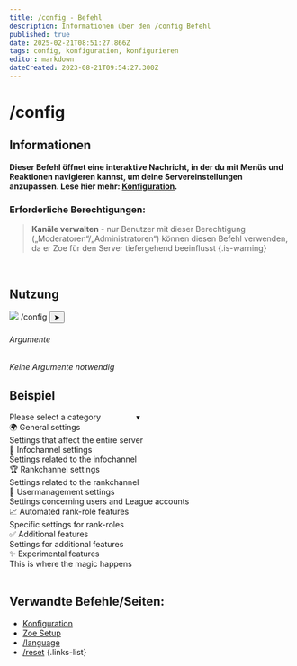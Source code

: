 ```yaml
---
title: /config - Befehl
description: Informationen über den /config Befehl 
published: true
date: 2025-02-21T08:51:27.866Z
tags: config, konfiguration, konfigurieren
editor: markdown
dateCreated: 2023-08-21T09:54:27.300Z
---
```


# /config

## Informationen
**Dieser Befehl öffnet eine interaktive Nachricht, in der du  mit Menüs und Reaktionen navigieren kannst, um deine Servereinstellungen anzupassen. Lese hier mehr: [Konfiguration](/de/Zoe-Configuration/).**
<br>

### Erforderliche Berechtigungen:
>**Kanäle verwalten** - nur Benutzer mit dieser Berechtigung („Moderatoren“/„Administratoren“) können diesen Befehl verwenden, da er Zoe für den Server tiefergehend beeinflusst {.is-warning}

<br>

## Nutzung
<div class="discord-preview">
    <div class="dcp-chatbar">
        <img src="/zoe_logo.png" class="dcp-avatar">
        <span class="dcp-command">/config</span>
        <button class="dcp-send-btn">&#10148;</button> 
    </div>
</div>

###### Argumente
*Keine Argumente notwendig*
<br>

## Beispiel
<div class="discord-preview">
	 <div class="dropdown">
                <div class="dropdown-selection">
                    <span>Please select a category &nbsp;&nbsp;&nbsp;&nbsp;&nbsp;&nbsp;&nbsp;&nbsp;&nbsp;&nbsp;&nbsp;&nbsp;&nbsp;&nbsp; ▾</span>
                </div>
                <div class="dropdown-item">
                    <span>🌍 General settings</span>
                    <div class="subtext">Settings that affect the entire server</div>
                </div>
                <div class="dropdown-item">
                    <span>📃 Infochannel settings</span>
                    <div class="subtext">Settings related to the infochannel</div>
                </div>
                <div class="dropdown-item">
                    <span>🏆 Rankchannel settings</span>
                    <div class="subtext">Settings related to the rankchannel</div>
                </div>
                <div class="dropdown-item">
                    <span>🔧 Usermanagement settings</span>
                    <div class="subtext">Settings concerning users and League accounts</div>
                </div>
                <div class="dropdown-item">
                    <span>📈 Automated rank-role features</span>
                    <div class="subtext">Specific settings for rank-roles</div>
                </div>
                <div class="dropdown-item">
                    <span>✅ Additional features</span>
                    <div class="subtext">Settings for additional features</div>
                </div>
                <div class="dropdown-item">
                    <span>✨ Experimental features</span>
                    <div class="subtext">This is where the magic happens</div>
                </div>
            </div>
</div>
<br>

## Verwandte Befehle/Seiten:
-   [Konfiguration](/de/Zoe-Configuration/)
-   [Zoe Setup](/de/setup/)
-   [/language](/de/commands/administrative/language/)
-   [/reset](/de/commands/administrative/reset/)
{.links-list}